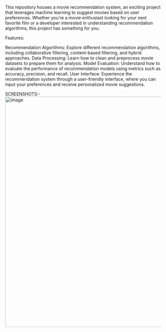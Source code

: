 This repository houses a movie recommendation system, an exciting project that leverages machine learning to suggest movies based on user preferences. Whether you're a movie enthusiast looking for your next favorite film or a developer interested in understanding recommendation algorithms, this project has something for you.

Features:

Recommendation Algorithms: Explore different recommendation algorithms, including collaborative filtering, content-based filtering, and hybrid approaches.
Data Processing: Learn how to clean and preprocess movie datasets to prepare them for analysis.
Model Evaluation: Understand how to evaluate the performance of recommendation models using metrics such as accuracy, precision, and recall.
User Interface: Experience the recommendation system through a user-friendly interface, where you can input your preferences and receive personalized movie suggestions.

SCREENSHOTS:-<img width="743" alt="image" src="https://github.com/AymaanPathan/movie-recommendation-system/assets/118355098/de365b8f-ec21-4036-b186-8e8e7dc7bfab">
